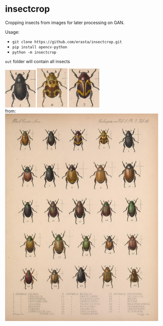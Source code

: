 # insectcrop
Cropping insects from images for later processing on GAN.

Usage:
- `git clone https://github.com/erasta/insectcrop.git`
- `pip install opencv-python`
- `python -m insectcrop`

`out` folder will contain all insects

<img src="out_sample/1.jpg" width=100>
<img src="out_sample/2.jpg" width=100>
<img src="out_sample/3.jpg" width=100><br>
from:
<img src="input/EDFqo8sk.jpeg" width=500>
